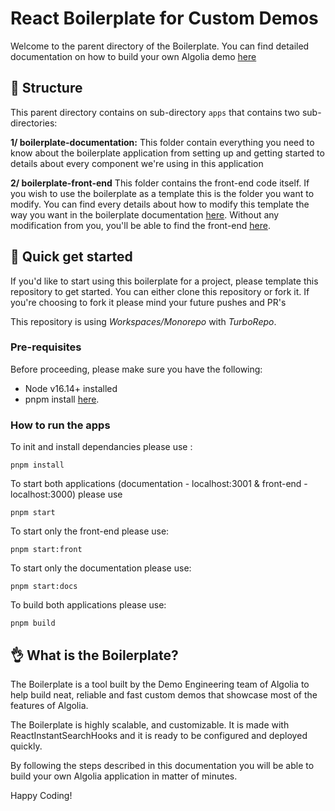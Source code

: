 # React Boilerplate for Custom Demos

Welcome to the parent directory of the Boilerplate. You can find detailed documentation on how to build your own Algolia demo [here](https://boilerplate-docs.netlify.app/)

## 🧱 Structure

This parent directory contains on sub-directory `apps` that contains two sub-directories:

**1/ boilerplate-documentation:**
This folder contain everything you need to know about the boilerplate application from setting up and getting started to details about every component we're using in this application

**2/ boilerplate-front-end**
This folder contains the front-end code itself. If you wish to use the boilerplate as a template this is the folder you want to modify. You can find every details about how to modify this template the way you want in the boilerplate documentation [here](https://boilerplate-docs.netlify.app/).
Without any modification from you, you'll be able to find the front-end [here](https://algolia-react-boilerplate.netlify.app/).

## 🚀 Quick get started

If you'd like to start using this boilerplate for a project, please template this repository to get started. You can either clone this repository or fork it. If you're choosing to fork it please mind your future pushes and PR's

This repository is using _Workspaces/Monorepo_ with _TurboRepo_.

### Pre-requisites

Before proceeding, please make sure you have the following:

- Node v16.14+ installed
- pnpm install [here](https://pnpm.io/).

### How to run the apps

To init and install dependancies please use :

    pnpm install

To start both applications (documentation - localhost:3001 & front-end - localhost:3000) please use

    pnpm start

To start only the front-end please use:

    pnpm start:front

To start only the documentation please use:

    pnpm start:docs

To build both applications please use:

    pnpm build

## 👌 What is the Boilerplate?

The Boilerplate is a tool built by the Demo Engineering team of Algolia to help build neat, reliable and fast custom demos that showcase most of the features of Algolia.

The Boilerplate is highly scalable, and customizable. It is made with ReactInstantSearchHooks and it is ready to be configured and deployed quickly.

By following the steps described in this documentation you will be able to build your own Algolia application in matter of minutes.

Happy Coding!
